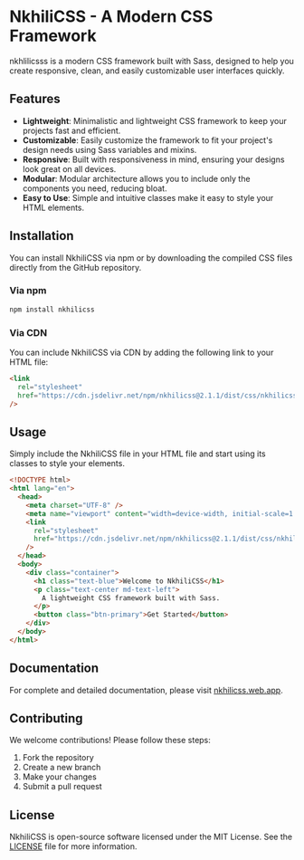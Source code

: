 # NkhiliCSS - A Modern CSS Framework

nkhlilicsss is a modern CSS framework built with Sass, designed to help you create responsive, clean, and easily customizable user interfaces quickly.

## Features

- **Lightweight**: Minimalistic and lightweight CSS framework to keep your projects fast and efficient.
- **Customizable**: Easily customize the framework to fit your project's design needs using Sass variables and mixins.
- **Responsive**: Built with responsiveness in mind, ensuring your designs look great on all devices.
- **Modular**: Modular architecture allows you to include only the components you need, reducing bloat.
- **Easy to Use**: Simple and intuitive classes make it easy to style your HTML elements.

## Installation

You can install NkhiliCSS via npm or by downloading the compiled CSS files directly from the GitHub repository.

### Via npm

```bash
npm install nkhilicss
```

### Via CDN

You can include NkhiliCSS via CDN by adding the following link to your HTML file:

```html
<link
  rel="stylesheet"
  href="https://cdn.jsdelivr.net/npm/nkhilicss@2.1.1/dist/css/nkhilicss.min.css"
/>
```

## Usage

Simply include the NkhiliCSS file in your HTML file and start using its classes to style your elements.

```html
<!DOCTYPE html>
<html lang="en">
  <head>
    <meta charset="UTF-8" />
    <meta name="viewport" content="width=device-width, initial-scale=1.0" />
    <link
      rel="stylesheet"
      href="https://cdn.jsdelivr.net/npm/nkhilicss@2.1.1/dist/css/nkhilicss.min.css"
    />
  </head>
  <body>
    <div class="container">
      <h1 class="text-blue">Welcome to NkhiliCSS</h1>
      <p class="text-center md-text-left">
        A lightweight CSS framework built with Sass.
      </p>
      <button class="btn-primary">Get Started</button>
    </div>
  </body>
</html>
```

## Documentation

For complete and detailed documentation, please visit [nkhilicss.web.app](https://nkhilicss.web.app/).

## Contributing

We welcome contributions! Please follow these steps:

1. Fork the repository
2. Create a new branch
3. Make your changes
4. Submit a pull request

## License

NkhiliCSS is open-source software licensed under the MIT License. See the [LICENSE](https://github.com/Mustapha-Nkhili/nkhilicss/blob/main/LICENSE) file for more information.
